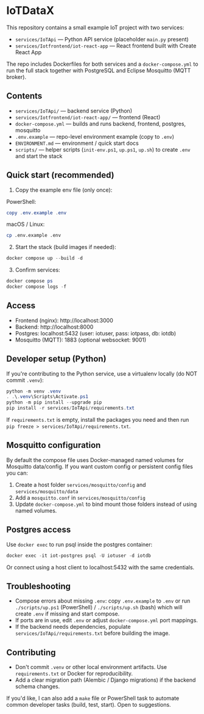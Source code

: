 # IoTDataX

This repository contains a small example IoT project with two services:

- `services/IoTApi` — Python API service (placeholder `main.py` present)
- `services/Iotfrontend/iot-react-app` — React frontend built with Create React App

The repo includes Dockerfiles for both services and a `docker-compose.yml` to run the full stack together with PostgreSQL and Eclipse Mosquitto (MQTT broker).

Contents
--------
- `services/IoTApi/` — backend service (Python)
- `services/Iotfrontend/iot-react-app/` — frontend (React)
- `docker-compose.yml` — builds and runs backend, frontend, postgres, mosquitto
- `.env.example` — repo-level environment example (copy to `.env`)
- `ENVIRONMENT.md` — environment / quick start docs
- `scripts/` — helper scripts (`init-env.ps1`, `up.ps1`, `up.sh`) to create `.env` and start the stack

Quick start (recommended)
-------------------------
1. Copy the example env file (only once):

PowerShell:
```powershell
copy .env.example .env
```

macOS / Linux:
```bash
cp .env.example .env
```

2. Start the stack (build images if needed):

```powershell
docker compose up --build -d
```

3. Confirm services:

```powershell
docker compose ps
docker compose logs -f
```

Access
------
- Frontend (nginx): http://localhost:3000
- Backend: http://localhost:8000
- Postgres: localhost:5432 (user: iotuser, pass: iotpass, db: iotdb)
- Mosquitto (MQTT): 1883 (optional websocket: 9001)

Developer setup (Python)
------------------------
If you're contributing to the Python service, use a virtualenv locally (do NOT commit `.venv`):

```powershell
python -m venv .venv
. .\.venv\Scripts\Activate.ps1
python -m pip install --upgrade pip
pip install -r services/IoTApi/requirements.txt
```

If `requirements.txt` is empty, install the packages you need and then run `pip freeze > services/IoTApi/requirements.txt`.

Mosquitto configuration
-----------------------
By default the compose file uses Docker-managed named volumes for Mosquitto data/config. If you want custom config or persistent config files you can:

1. Create a host folder `services/mosquitto/config` and `services/mosquitto/data`
2. Add a `mosquitto.conf` in `services/mosquitto/config`
3. Update `docker-compose.yml` to bind mount those folders instead of using named volumes.

Postgres access
---------------
Use `docker exec` to run psql inside the postgres container:

```powershell
docker exec -it iot-postgres psql -U iotuser -d iotdb
```

Or connect using a host client to localhost:5432 with the same credentials.

Troubleshooting
---------------
- Compose errors about missing `.env`: copy `.env.example` to `.env` or run `./scripts/up.ps1` (PowerShell) / `./scripts/up.sh` (bash) which will create `.env` if missing and start compose.
- If ports are in use, edit `.env` or adjust `docker-compose.yml` port mappings.
- If the backend needs dependencies, populate `services/IoTApi/requirements.txt` before building the image.

Contributing
------------
- Don't commit `.venv` or other local environment artifacts. Use `requirements.txt` or Docker for reproducibility.
- Add a clear migration path (Alembic / Django migrations) if the backend schema changes.

If you'd like, I can also add a `make` file or PowerShell task to automate common developer tasks (build, test, start). Open to suggestions.
